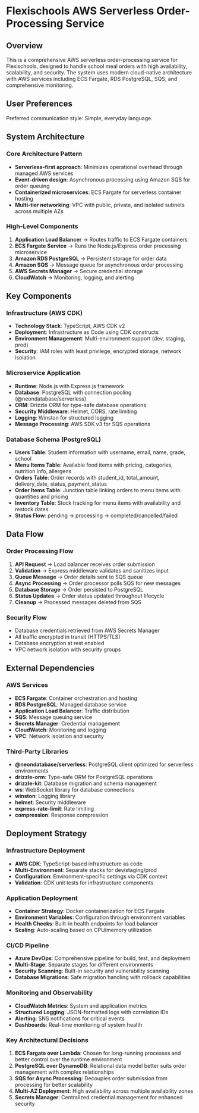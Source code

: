 # Flexischools AWS Serverless Order-Processing Service

## Overview

This is a comprehensive AWS serverless order-processing service for Flexischools, designed to handle school meal orders with high availability, scalability, and security. The system uses modern cloud-native architecture with AWS services including ECS Fargate, RDS PostgreSQL, SQS, and comprehensive monitoring.

## User Preferences

Preferred communication style: Simple, everyday language.

## System Architecture

### Core Architecture Pattern
- **Serverless-first approach**: Minimizes operational overhead through managed AWS services
- **Event-driven design**: Asynchronous processing using Amazon SQS for order queuing
- **Containerized microservices**: ECS Fargate for serverless container hosting
- **Multi-tier networking**: VPC with public, private, and isolated subnets across multiple AZs

### High-Level Components
1. **Application Load Balancer** → Routes traffic to ECS Fargate containers
2. **ECS Fargate Service** → Runs the Node.js/Express order processing microservice
3. **Amazon RDS PostgreSQL** → Persistent storage for order data
4. **Amazon SQS** → Message queue for asynchronous order processing
5. **AWS Secrets Manager** → Secure credential storage
6. **CloudWatch** → Monitoring, logging, and alerting

## Key Components

### Infrastructure (AWS CDK)
- **Technology Stack**: TypeScript, AWS CDK v2
- **Deployment**: Infrastructure as Code using CDK constructs
- **Environment Management**: Multi-environment support (dev, staging, prod)
- **Security**: IAM roles with least privilege, encrypted storage, network isolation

### Microservice Application
- **Runtime**: Node.js with Express.js framework
- **Database**: PostgreSQL with connection pooling (@neondatabase/serverless)
- **ORM**: Drizzle ORM for type-safe database operations
- **Security Middleware**: Helmet, CORS, rate limiting
- **Logging**: Winston for structured logging
- **Message Processing**: AWS SDK v3 for SQS operations

### Database Schema (PostgreSQL)
- **Users Table**: Student information with username, email, name, grade, school
- **Menu Items Table**: Available food items with pricing, categories, nutrition info, allergens
- **Orders Table**: Order records with student_id, total_amount, delivery_date, status, payment_status
- **Order Items Table**: Junction table linking orders to menu items with quantities and pricing
- **Inventory Table**: Stock tracking for menu items with availability and restock dates
- **Status Flow**: pending → processing → completed/cancelled/failed

## Data Flow

### Order Processing Flow
1. **API Request** → Load balancer receives order submission
2. **Validation** → Express middleware validates and sanitizes input
3. **Queue Message** → Order details sent to SQS queue
4. **Async Processing** → Order processor polls SQS for new messages
5. **Database Storage** → Order persisted to PostgreSQL
6. **Status Updates** → Order status updated throughout lifecycle
7. **Cleanup** → Processed messages deleted from SQS

### Security Flow
- Database credentials retrieved from AWS Secrets Manager
- All traffic encrypted in transit (HTTPS/TLS)
- Database encryption at rest enabled
- VPC network isolation with security groups

## External Dependencies

### AWS Services
- **ECS Fargate**: Container orchestration and hosting
- **RDS PostgreSQL**: Managed database service
- **Application Load Balancer**: Traffic distribution
- **SQS**: Message queuing service
- **Secrets Manager**: Credential management
- **CloudWatch**: Monitoring and logging
- **VPC**: Network isolation and security

### Third-Party Libraries
- **@neondatabase/serverless**: PostgreSQL client optimized for serverless environments
- **drizzle-orm**: Type-safe ORM for PostgreSQL operations
- **drizzle-kit**: Database migration and schema management
- **ws**: WebSocket library for database connections
- **winston**: Logging library
- **helmet**: Security middleware
- **express-rate-limit**: Rate limiting
- **compression**: Response compression

## Deployment Strategy

### Infrastructure Deployment
- **AWS CDK**: TypeScript-based infrastructure as code
- **Multi-Environment**: Separate stacks for dev/staging/prod
- **Configuration**: Environment-specific settings via CDK context
- **Validation**: CDK unit tests for infrastructure components

### Application Deployment
- **Container Strategy**: Docker containerization for ECS Fargate
- **Environment Variables**: Configuration through environment variables
- **Health Checks**: Built-in health endpoints for load balancer
- **Scaling**: Auto-scaling based on CPU/memory utilization

### CI/CD Pipeline
- **Azure DevOps**: Comprehensive pipeline for build, test, and deployment
- **Multi-Stage**: Separate stages for different environments
- **Security Scanning**: Built-in security and vulnerability scanning
- **Database Migrations**: Safe migration handling with rollback capabilities

### Monitoring and Observability
- **CloudWatch Metrics**: System and application metrics
- **Structured Logging**: JSON-formatted logs with correlation IDs
- **Alerting**: SNS notifications for critical events
- **Dashboards**: Real-time monitoring of system health

### Key Architectural Decisions

1. **ECS Fargate over Lambda**: Chosen for long-running processes and better control over the runtime environment
2. **PostgreSQL over DynamoDB**: Relational data model better suits order management with complex relationships
3. **SQS for Async Processing**: Decouples order submission from processing for better scalability
4. **Multi-AZ Deployment**: High availability across multiple availability zones
5. **Secrets Manager**: Centralized credential management for enhanced security